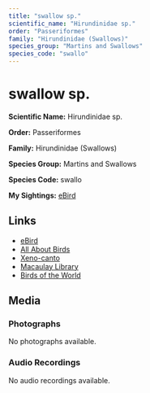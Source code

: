```yaml
---
title: "swallow sp."
scientific_name: "Hirundinidae sp."
order: "Passeriformes"
family: "Hirundinidae (Swallows)"
species_group: "Martins and Swallows"
species_code: "swallo"
---
```


# swallow sp.

**Scientific Name:** Hirundinidae sp.

**Order:** Passeriformes

**Family:** Hirundinidae (Swallows)

**Species Group:** Martins and Swallows

**Species Code:** swallo

**My Sightings:** [eBird](https://ebird.org/lifelist?r=world&time=life&spp=swallo)

## Links
* [eBird](https://ebird.org/species/swallo) 
* [All About Birds](https://www.allaboutbirds.org/guide/swallo) 
* [Xeno-canto](https://www.xeno-canto.org/species/hirundinidae-sp.) 
* [Macaulay Library](https://search.macaulaylibrary.org/catalog?taxonCode=swallo&sort=rating_rank_desc)
* [Birds of the World](https://birdsoftheworld.org/bow/species/swallo)

## Media
### Photographs
No photographs available.

### Audio Recordings
No audio recordings available.
